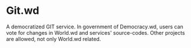 # Git.wd
A democratized GIT service. In government of Democracy.wd, users can vote for changes in World.wd and services' source-codes. Other projects are allowed, not only World.wd related.
